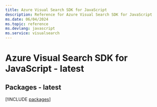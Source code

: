 ```yaml
---
title: Azure Visual Search SDK for JavaScript
description: Reference for Azure Visual Search SDK for JavaScript
ms.date: 06/04/2024
ms.topic: reference
ms.devlang: javascript
ms.service: visualsearch
---
```

# Azure Visual Search SDK for JavaScript - latest
## Packages - latest
[!INCLUDE [packages](visual-search-index.md)]
